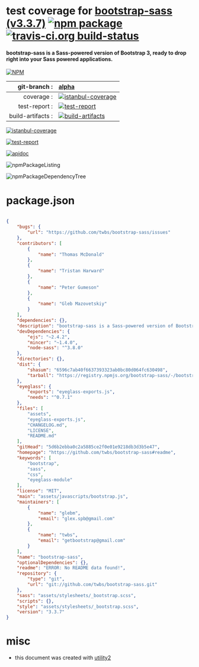 # test coverage for  [bootstrap-sass (v3.3.7)](https://github.com/twbs/bootstrap-sass#readme)  [![npm package](https://img.shields.io/npm/v/npmtest-bootstrap-sass.svg?style=flat-square)](https://www.npmjs.org/package/npmtest-bootstrap-sass) [![travis-ci.org build-status](https://api.travis-ci.org/npmtest/node-npmtest-bootstrap-sass.svg)](https://travis-ci.org/npmtest/node-npmtest-bootstrap-sass)
#### bootstrap-sass is a Sass-powered version of Bootstrap 3, ready to drop right into your Sass powered applications.

[![NPM](https://nodei.co/npm/bootstrap-sass.png?downloads=true)](https://www.npmjs.com/package/bootstrap-sass)

| git-branch : | [alpha](https://github.com/npmtest/node-npmtest-bootstrap-sass/tree/alpha)|
|--:|:--|
| coverage : | [![istanbul-coverage](https://npmtest.github.io/node-npmtest-bootstrap-sass/build/coverage.badge.svg)](https://npmtest.github.io/node-npmtest-bootstrap-sass/build/coverage.html/index.html)|
| test-report : | [![test-report](https://npmtest.github.io/node-npmtest-bootstrap-sass/build/test-report.badge.svg)](https://npmtest.github.io/node-npmtest-bootstrap-sass/build/test-report.html)|
| build-artifacts : | [![build-artifacts](https://npmtest.github.io/node-npmtest-bootstrap-sass/glyphicons_144_folder_open.png)](https://github.com/npmtest/node-npmtest-bootstrap-sass/tree/gh-pages/build)|

[![istanbul-coverage](https://npmtest.github.io/node-npmtest-bootstrap-sass/build/screenCapture.buildCustomOrg.browser.coverage.html.png)](https://npmtest.github.io/node-npmtest-bootstrap-sass/build/coverage.html/index.html)

[![test-report](https://npmtest.github.io/node-npmtest-bootstrap-sass/build/screenCapture.buildCustomOrg.browser.%252Fhome%252Ftravis%252Fbuild%252Fnpmtest%252Fnode-npmtest-bootstrap-sass%252Ftmp%252Fbuild%252Ftest-report.html.png)](https://npmtest.github.io/node-npmtest-bootstrap-sass/build/test-report.html)

[![apidoc](https://npmdoc.github.io/node-npmdoc-bootstrap-sass/build/screenCapture.buildApidoc.browser.%252Fhome%252Ftravis%252Fbuild%252Fnpmdoc%252Fnode-npmdoc-bootstrap-sass%252Ftmp%252Fbuild%252Fapidoc.html.png)](https://npmdoc.github.io/node-npmdoc-bootstrap-sass/build/apidoc.html)

![npmPackageListing](https://npmtest.github.io/node-npmtest-bootstrap-sass/build/screenCapture.npmPackageListing.svg)

![npmPackageDependencyTree](https://npmtest.github.io/node-npmtest-bootstrap-sass/build/screenCapture.npmPackageDependencyTree.svg)



# package.json

```json

{
    "bugs": {
        "url": "https://github.com/twbs/bootstrap-sass/issues"
    },
    "contributors": [
        {
            "name": "Thomas McDonald"
        },
        {
            "name": "Tristan Harward"
        },
        {
            "name": "Peter Gumeson"
        },
        {
            "name": "Gleb Mazovetskiy"
        }
    ],
    "dependencies": {},
    "description": "bootstrap-sass is a Sass-powered version of Bootstrap 3, ready to drop right into your Sass powered applications.",
    "devDependencies": {
        "ejs": "~2.4.2",
        "mincer": "~1.4.0",
        "node-sass": "^3.8.0"
    },
    "directories": {},
    "dist": {
        "shasum": "6596c7ab40f6637393323ab0bc80d064fc630498",
        "tarball": "https://registry.npmjs.org/bootstrap-sass/-/bootstrap-sass-3.3.7.tgz"
    },
    "eyeglass": {
        "exports": "eyeglass-exports.js",
        "needs": "^0.7.1"
    },
    "files": [
        "assets",
        "eyeglass-exports.js",
        "CHANGELOG.md",
        "LICENSE",
        "README.md"
    ],
    "gitHead": "5d6b2ebba0c2a5885ce2f0e01e9218db3d3b5e47",
    "homepage": "https://github.com/twbs/bootstrap-sass#readme",
    "keywords": [
        "bootstrap",
        "sass",
        "css",
        "eyeglass-module"
    ],
    "license": "MIT",
    "main": "assets/javascripts/bootstrap.js",
    "maintainers": [
        {
            "name": "glebm",
            "email": "glex.spb@gmail.com"
        },
        {
            "name": "twbs",
            "email": "getbootstrap@gmail.com"
        }
    ],
    "name": "bootstrap-sass",
    "optionalDependencies": {},
    "readme": "ERROR: No README data found!",
    "repository": {
        "type": "git",
        "url": "git://github.com/twbs/bootstrap-sass.git"
    },
    "sass": "assets/stylesheets/_bootstrap.scss",
    "scripts": {},
    "style": "assets/stylesheets/_bootstrap.scss",
    "version": "3.3.7"
}
```



# misc
- this document was created with [utility2](https://github.com/kaizhu256/node-utility2)

